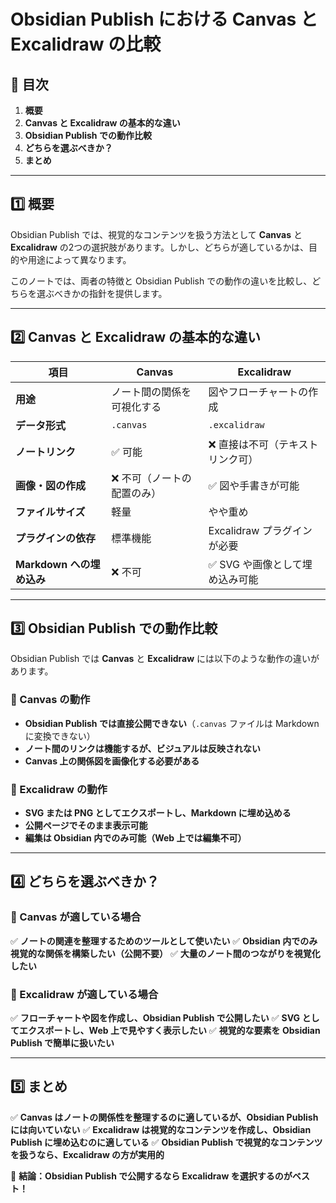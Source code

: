 


# **Obsidian Publish における Canvas と Excalidraw の比較**

## **📌 目次**

1. **概要**
2. **Canvas と Excalidraw の基本的な違い**
3. **Obsidian Publish での動作比較**
4. **どちらを選ぶべきか？**
5. **まとめ**

---

## **1️⃣ 概要**

Obsidian Publish では、視覚的なコンテンツを扱う方法として **Canvas** と **Excalidraw** の2つの選択肢があります。しかし、どちらが適しているかは、目的や用途によって異なります。

このノートでは、両者の特徴と Obsidian Publish での動作の違いを比較し、どちらを選ぶべきかの指針を提供します。

---

## **2️⃣ Canvas と Excalidraw の基本的な違い**

|項目|**Canvas**|**Excalidraw**|
|---|---|---|
|**用途**|ノート間の関係を可視化する|図やフローチャートの作成|
|**データ形式**|`.canvas`|`.excalidraw`|
|**ノートリンク**|✅ 可能|❌ 直接は不可（テキストリンク可）|
|**画像・図の作成**|❌ 不可（ノートの配置のみ）|✅ 図や手書きが可能|
|**ファイルサイズ**|軽量|やや重め|
|**プラグインの依存**|標準機能|Excalidraw プラグインが必要|
|**Markdown への埋め込み**|❌ 不可|✅ SVG や画像として埋め込み可能|

---

## **3️⃣ Obsidian Publish での動作比較**

Obsidian Publish では **Canvas** と **Excalidraw** には以下のような動作の違いがあります。

### **🔹 Canvas の動作**

- **Obsidian Publish では直接公開できない**（`.canvas` ファイルは Markdown に変換できない）
- **ノート間のリンクは機能するが、ビジュアルは反映されない**
- **Canvas 上の関係図を画像化する必要がある**

### **🔹 Excalidraw の動作**

- **SVG または PNG としてエクスポートし、Markdown に埋め込める**
- **公開ページでそのまま表示可能**
- **編集は Obsidian 内でのみ可能（Web 上では編集不可）**

---

## **4️⃣ どちらを選ぶべきか？**

### **🔹 Canvas が適している場合**

✅ **ノートの関連を整理するためのツールとして使いたい** ✅ **Obsidian 内でのみ視覚的な関係を構築したい（公開不要）** ✅ **大量のノート間のつながりを視覚化したい**

### **🔹 Excalidraw が適している場合**

✅ **フローチャートや図を作成し、Obsidian Publish で公開したい** ✅ **SVG としてエクスポートし、Web 上で見やすく表示したい** ✅ **視覚的な要素を Obsidian Publish で簡単に扱いたい**

---

## **5️⃣ まとめ**

✅ **Canvas はノートの関係性を整理するのに適しているが、Obsidian Publish には向いていない** ✅ **Excalidraw は視覚的なコンテンツを作成し、Obsidian Publish に埋め込むのに適している** ✅ **Obsidian Publish で視覚的なコンテンツを扱うなら、Excalidraw の方が実用的**

🚀 **結論：Obsidian Publish で公開するなら Excalidraw を選択するのがベスト！**